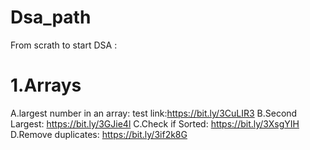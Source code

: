 # Dsa_path
From scrath to start DSA :
# 1.Arrays
A.largest number in an array:
test link:https://bit.ly/3CuLIR3
B.Second Largest: https://bit.ly/3GJie4l
C.Check if Sorted: https://bit.ly/3XsgYIH
D.Remove duplicates: https://bit.ly/3if2k8G
